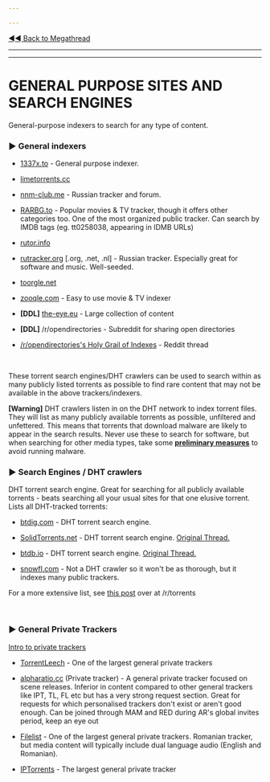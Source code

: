 ---
---
[◄◄ Back to Megathread](https://www.reddit.com/r/Piracy/wiki/megathread)

---
---


# GENERAL PURPOSE SITES AND SEARCH ENGINES

General-purpose indexers to search for any type of content.

### ► **General indexers**

 * [1337x.to](https://1337x.to/) - General purpose indexer.
 * [limetorrents.cc](https://www.limetorrents.cc/)
 * [nnm-club.me](https://nnm-club.me/) - Russian tracker and forum.
 * [RARBG.to](https://rarbg.to/torrents.php) - Popular movies & TV tracker, though it offers other categories too. One of the most organized public tracker. Can search by IMDB tags (eg. tt0258038, appearing in IDMB URLs)
 * [rutor.info](http://rutor.info/)
 * [rutracker.org](https://rutracker.org/forum/index.php) [.org, .net, .nl] - Russian tracker. Especially great for software and music. Well-seeded.
 * [toorgle.net](http://www.toorgle.com/)
 * [zooqle.com](https://zooqle.com/) - Easy to use movie & TV indexer
 * **[DDL]** [the-eye.eu](https://the-eye.eu/) - Large collection of content
 * **[DDL]** /r/opendirectories - Subreddit for sharing open directories
 * [/r/opendirectories's Holy Grail of Indexes](https://www.reddit.com/r/opendirectories/comments/75ya8g/the_holy_grail_of_indexes/) - Reddit thread


&nbsp;



These torrent search engines/DHT crawlers can be used to search within as many publicly listed torrents as possible to find rare content that may not be available in the above trackers/indexers.

**[Warning]** DHT crawlers listen in on the DHT network to index torrent files. They will list as many publicly available torrents as possible, unfiltered and unfettered. This means that torrents that download malware are likely to appear in the search results. Never use these to search for software, but when searching for other media types, take some [**preliminary measures**](https://www.reddit.com/r/Piracy/wiki/browsing_and_downloading_guide) to avoid running malware.

### ► **Search Engines / DHT crawlers**

DHT torrent search engine. Great for searching for all publicly available torrents - beats searching all your usual sites for that one elusive torrent. Lists all DHT-tracked torrents:

 * [btdig.com](https://btdig.com/) - DHT torrent search engine.
 * [SolidTorrents.net](https://solidtorrents.net) - DHT torrent search engine. [Original Thread.](https://www.reddit.com/r/Piracy/comments/bjxlpe/massive_project_update_for_solidtorrents_fake/)
 * [btdb.io](https://btdb.io/) - DHT torrent search engine. [Original Thread.](https://www.reddit.com/r/trackers/comments/eaqnr5/btdb_bittorrent_database_looking_for_feedback/)
 * [snowfl.com](https://snowfl.com/) - Not a DHT crawler so it won't be as thorough, but it indexes many public trackers.

For a more extensive list, see [this post](https://www.reddit.com/r/torrents/comments/5ok0yd/torrent_sites/) over at /r/torrents

&nbsp;



### ► **General Private Trackers**

[Intro to private trackers](https://www.reddit.com/r/Piracy/wiki/private_trackers)

 * [TorrentLeech](https://www.torrentleech.org/) - One of the largest general private trackers
 * [alpharatio.cc](https://alpharatio.cc/) (Private tracker) - A general private tracker focused on scene releases. Inferior in content compared to other general trackers like IPT, TL, FL etc but has a very strong request section. Great for requests for which personalised trackers don't exist or aren't good enough. Can be joined through MAM and RED during AR's global invites period, keep an eye out
 * [Filelist](https://filelist.ro/) - One of the largest general private trackers. Romanian tracker, but media content will typically include dual language audio (English and Romanian).
 * [IPTorrents](http://iptorrents.com/) - The largest general private tracker

&nbsp;